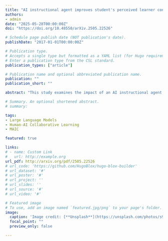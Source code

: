 ```yaml
---
title: "AI instructional agent improves student's perceived learner control and learning outcome: empirical evidence from a randomized controlled trial"
authors:
- admin
date: "2025-05-28T00:00:00Z"
doi: "https://doi.org/10.48550/arXiv.2505.22526"

# Schedule page publish date (NOT publication's date).
publishDate: "2017-01-01T00:00:00Z"

# Publication type.
# Accepts a single type but formatted as a YAML list (for Hugo requirements).
# Enter a publication type from the CSL standard.
publication_types: ["article"]

# Publication name and optional abbreviated publication name.
publication: ""
publication_short: ""

abstract: "This study examines the impact of an AI instructional agent on students' perceived learner control and academic performance in a medium demanding course with lecturing as the main teaching strategy. Based on a randomized controlled trial, three instructional conditions were compared: a traditional human teacher, a self-paced MOOC with chatbot support, and an AI instructional agent capable of delivering lectures and responding to questions in real time. Students in the AI instructional agent group reported significantly higher levels of perceived learner control compared to the other groups. They also completed the learning task more efficiently and engaged in more frequent interactions with the instructional system. Regression analyzes showed that perceived learner control positively predicted post-test performance, with behavioral indicators such as reduced learning time and higher interaction frequency supporting this relationship. These findings suggest that AI instructional agents, when designed to support personalized pace and responsive interaction, can enhance both students' learning experience and learning outcomes."

# Summary. An optional shortened abstract.
# summary: 

tags:
- Large Language Models
- Human-AI Collaborative Learning
- MAIC

featured: true

links:
# - name: Custom Link
#   url: http://example.org
url_pdf: http://arxiv.org/pdf/2505.22526
# url_code: 'https://github.com/HugoBlox/hugo-blox-builder'
# url_dataset: '#'
# url_poster: '#'
# url_project: ''
# url_slides: ''
# url_source: '#'
# url_video: '#'

# Featured image
# To use, add an image named `featured.jpg/png` to your page's folder. 
image:
  caption: 'Image credit: [**Unsplash**](https://unsplash.com/photos/s9CC2SKySJM)'
  focal_point: ""
  preview_only: false

---
```


<!-- This work is driven by the results in my [previous paper](/publication/conference-paper/) on LLMs.

{{% callout note %}}
Create your slides in Markdown - click the *Slides* button to check out the example.
{{% /callout %}}

Add the publication's **full text** or **supplementary notes** here. You can use rich formatting such as including [code, math, and images](https://docs.hugoblox.com/content/writing-markdown-latex/). -->

